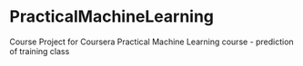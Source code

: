 # PracticalMachineLearning
Course Project for Coursera Practical Machine Learning course - prediction of training class
